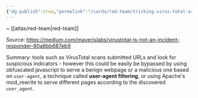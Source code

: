 ```yaml
---
{"dg-publish":true,"permalink":"/cards/red-team/tricking-virus-total-or-any-scanning-agent/"}
---
```


~ [[atlas/red-team\|red-team]]

Source: https://medium.com/maverislabs/virustotal-is-not-an-incident-responder-80a6bb687eb9

Summary: tools such as VirusTotal scans submitted URLs and look for suspicious indicators - however this could be easily be bypassed by using obfuscated javascript to serve a benign webpage or a malicious one based on `user-agent`, a technique called **user-agent filtering**, or using Apache's mod_rewrite to serve different pages according to the discovered `user_agent`.


